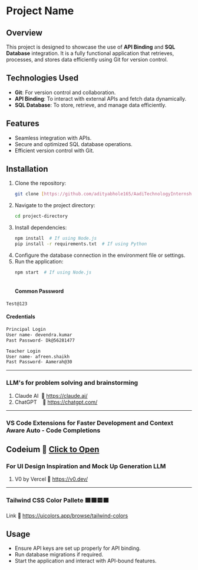 
# Project Name

## Overview
This project is designed to showcase the use of **API Binding** and **SQL Database** integration. It is a fully functional application that retrieves, processes, and stores data efficiently using Git for version control.

## Technologies Used
- **Git**: For version control and collaboration.
- **API Binding**: To interact with external APIs and fetch data dynamically.
- **SQL Database**: To store, retrieve, and manage data efficiently.

## Features
- Seamless integration with APIs.
- Secure and optimized SQL database operations.
- Efficient version control with Git.

## Installation
1. Clone the repository:
   ```sh
   git clone [https://github.com/adityabhole165/AadiTechnologyInternship.git](https://github.com/adityabhole165/AadiTechnologyInternship.git)
   ```
2. Navigate to the project directory:
   ```sh
   cd project-directory
   ```
3. Install dependencies:
   ```sh
   npm install  # If using Node.js
   pip install -r requirements.txt  # If using Python
   ```
4. Configure the database connection in the environment file or settings.
5. Run the application:
   ```sh
   npm start  # If using Node.js
  
   ```
   #### Common Password
```
Test@123
```
#### Credentials
```markdown
Principal Login
User name- devendra.kumar
Past Password- Dk@56281477 

Teacher Login
User name- afreen.shaikh
Past Password- Aamerah@30
```
---

### LLM's for problem solving and brainstorming
1. Claude AI  🔗 https://claude.ai/
2. ChatGPT    🔗 https://chatgpt.com/
---

### VS Code Extensions for Faster Development and Context Aware Auto - Code Completions
 Codeium 🔗 <a href="https://marketplace.visualstudio.com/items?itemName=Codeium.codeium" target="_blank">Click to Open</a>
---
### For UI Design Inspiration and Mock Up Generation LLM
1. V0 by Vercel 🔗 https://v0.dev/
---
### Tailwind CSS Color Pallete 🟥🟩🟨🟧
Link 🔗 https://uicolors.app/browse/tailwind-colors

## Usage
- Ensure API keys are set up properly for API binding.
- Run database migrations if required.
- Start the application and interact with API-bound features.
